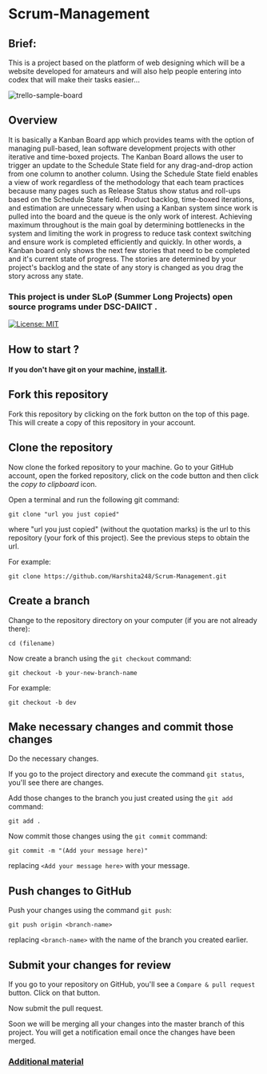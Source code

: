 

# Scrum-Management
## Brief:
This is a project based on the platform of web designing which will be a website developed for amateurs and will also help people entering into codex that will make their tasks easier...

![trello-sample-board](https://user-images.githubusercontent.com/46245859/66678707-1d233780-ec8a-11e9-9324-a63aadb3a6b0.jpg)

## Overview

It is basically a Kanban Board app which provides teams with the option of managing pull-based, lean software development projects with other iterative and time-boxed projects. 
The Kanban Board allows the user to trigger an update to the Schedule State field for any drag-and-drop action from one column to another column. 
Using the Schedule State field enables a view of work regardless of the methodology that each team practices because many pages such as Release Status show status and roll-ups based on the Schedule State field.
Product backlog, time-boxed iterations, and estimation are unnecessary when using a Kanban system since work is pulled into the board and the queue is the only work of interest. 
Achieving maximum throughout is the main goal by determining bottlenecks in the system and limiting the work in progress to reduce task context switching and ensure work is completed efficiently and quickly.
In other words, a Kanban board only shows the next few stories that need to be completed and it's current state of progress. 
The stories are determined by your project's backlog and the state of any story is changed as you drag the story across any state.


### This project is under SLoP (Summer Long Projects) open source programs under DSC-DAIICT .

[![License: MIT](https://img.shields.io/badge/License-MIT-green.svg)](https://opensource.org/licenses/MIT)


## How to start ?


#### If you don't have git on your machine, [install it](https://help.github.com/articles/set-up-git/).

## Fork this repository

Fork this repository by clicking on the fork button on the top of this page.
This will create a copy of this repository in your account.

## Clone the repository

Now clone the forked repository to your machine. Go to your GitHub account, open the forked repository, click on the code button and then click the _copy to clipboard_ icon.

Open a terminal and run the following git command:

```
git clone "url you just copied"
```

where "url you just copied" (without the quotation marks) is the url to this repository (your fork of this project). See the previous steps to obtain the url.


For example:

```
git clone https://github.com/Harshita248/Scrum-Management.git
```

## Create a branch

Change to the repository directory on your computer (if you are not already there):

```
cd (filename)
```

Now create a branch using the `git checkout` command:

```
git checkout -b your-new-branch-name
```

For example:

```
git checkout -b dev
```

## Make necessary changes and commit those changes

Do the necessary changes.

If you go to the project directory and execute the command `git status`, you'll see there are changes.

Add those changes to the branch you just created using the `git add` command:

```
git add .
```

Now commit those changes using the `git commit` command:

```
git commit -m "(Add your message here)"
```

replacing `<Add your message here>` with your message.

## Push changes to GitHub

Push your changes using the command `git push`:

```
git push origin <branch-name>
```

replacing `<branch-name>` with the name of the branch you created earlier.

## Submit your changes for review

If you go to your repository on GitHub, you'll see a `Compare & pull request` button. Click on that button.

Now submit the pull request.

Soon we will be merging all your changes into the master branch of this project. You will get a notification email once the changes have been merged.


### [Additional material](additional-material/git_workflow_scenarios/additional-material.md)

